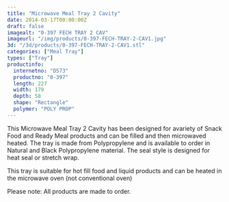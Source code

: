 ```yaml
---
title: "Microwave Meal Tray 2 Cavity"
date: 2014-03-17T00:00:00Z
draft: false
imagealt: "0-397 FECH TRAY 2 CAV"
imageurl: "/img/products/0-397-FECH-TRAY-2-CAV1.jpg"
3d: "/3d/products/0-397-FECH-TRAY-2-CAV1.stl"
categories: ["Meal Tray"]
types: ["Tray"]
productinfo:
  internetno: "D573"
  productno: "0-397"
  length: 227
  width: 179
  depth: 58
  shape: "Rectangle"
  polymer: "POLY PROP"
---
```

This Microwave Meal Tray 2 Cavity has been designed for avariety of Snack Food and Ready Meal products and can be filled and then microwaved heated. The tray is made from Polypropylene and is available to order in Natural and Black Polypropylene material. The seal style is designed for heat seal or stretch wrap.

This tray is suitable for hot fill food and liquid products and can be heated in the microwave oven (not conventional oven)

Please note: All products are made to order.